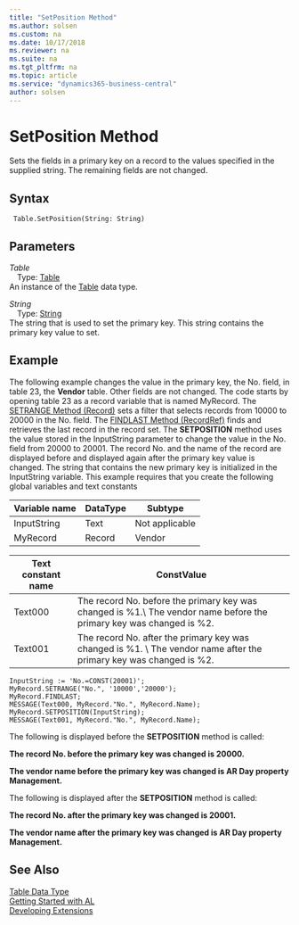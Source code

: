 ```yaml
---
title: "SetPosition Method"
ms.author: solsen
ms.custom: na
ms.date: 10/17/2018
ms.reviewer: na
ms.suite: na
ms.tgt_pltfrm: na
ms.topic: article
ms.service: "dynamics365-business-central"
author: solsen
---
```

[//]: # (START>DO_NOT_EDIT)
[//]: # (IMPORTANT:Do not edit any of the content between here and the END>DO_NOT_EDIT.)
[//]: # (Any modifications should be made in the .xml files in the ModernDev repo.)
# SetPosition Method
Sets the fields in a primary key on a record to the values specified in the supplied string. The remaining fields are not changed.

## Syntax
```
 Table.SetPosition(String: String)
```
## Parameters
*Table*  
&emsp;Type: [Table](table-data-type.md)  
An instance of the [Table](table-data-type.md) data type.  

*String*  
&emsp;Type: [String](../string/string-data-type.md)  
The string that is used to set the primary key. This string contains the primary key value to set.
          



[//]: # (IMPORTANT: END>DO_NOT_EDIT)

## Example  
 The following example changes the value in the primary key, the No. field, in table 23, the **Vendor** table. Other fields are not changed. The code starts by opening table 23 as a record variable that is named MyRecord. The [SETRANGE Method \(Record\)](devenv-SETRANGE-Method-Record.md) sets a filter that selects records from 10000 to 20000 in the No. field. The [FINDLAST Method \(RecordRef\)](devenv-FINDLAST-Method-RecordRef.md) finds and retrieves the last record in the record set. The **SETPOSITION** method uses the value stored in the InputString parameter to change the value in the No. field from 20000 to 20001. The record No. and the name of the record are displayed before and displayed again after the primary key value is changed.  The string that contains the new primary key is initialized in the InputString variable. This example requires that you create the following global variables and text constants  
  
|Variable name|DataType|Subtype|  
|-------------------|--------------|-------------|  
|InputString|Text|Not applicable|  
|MyRecord|Record|Vendor|  
  
|Text constant name|ConstValue|  
|------------------------|----------------|  
|Text000|The record No. before the primary key was changed is %1.\\ The vendor name before the primary key was changed is %2.|  
|Text001|The record No. after the primary key was changed is %1. \\ The vendor name after the primary key was changed is %2.|  
  
```  
InputString := 'No.=CONST(20001)';  
MyRecord.SETRANGE("No.", '10000','20000');  
MyRecord.FINDLAST;  
MESSAGE(Text000, MyRecord."No.", MyRecord.Name);  
MyRecord.SETPOSITION(InputString);  
MESSAGE(Text001, MyRecord."No.", MyRecord.Name);  
```  
  
 The following is displayed before the **SETPOSITION** method is called:  
  
 **The record No. before the primary key was changed is 20000.**  
  
 **The vendor name before the primary key was changed is AR Day property Management.**  
  
 The following is displayed after the **SETPOSITION** method is called:  
  
 **The record No. after the primary key was changed is 20001.**  
  
 **The vendor name after the primary key was changed is AR Day property Management.**  
  

## See Also
[Table Data Type](table-data-type.md)  
[Getting Started with AL](../../devenv-get-started.md)  
[Developing Extensions](../../devenv-dev-overview.md)